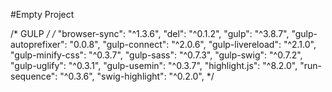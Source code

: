 #Empty Project

/* GULP */
/* "browser-sync": "^1.3.6",
 "del": "^0.1.2",
 "gulp": "^3.8.7",
 "gulp-autoprefixer": "0.0.8",
 "gulp-connect": "^2.0.6",
 "gulp-livereload": "^2.1.0",
 "gulp-minify-css": "^0.3.7",
 "gulp-sass": "^0.7.3",
 "gulp-swig": "^0.7.2",
 "gulp-uglify": "^0.3.1",
 "gulp-usemin": "^0.3.7",
 "highlight.js": "^8.2.0",
 "run-sequence": "^0.3.6",
 "swig-highlight": "^0.2.0", */